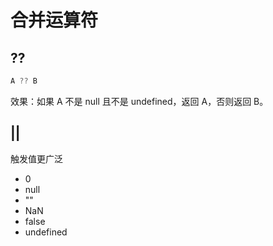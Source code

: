 # 合并运算符

## ??

```js
A ?? B
```

效果：如果 A 不是 null 且不是 undefined，返回 A，否则返回 B。

## ||

触发值更广泛

* 0
* null
* ""
* NaN
* false
* undefined
